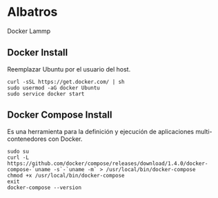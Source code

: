 # Albatros
Docker Lammp

Docker Install
-------------
Reemplazar Ubuntu por el usuario del host.
```
curl -sSL https://get.docker.com/ | sh
sudo usermod -aG docker Ubuntu  
sudo service docker start
```
Docker Compose Install
-------------
Es una herramienta para la definición y ejecución de aplicaciones multi-contenedores con Docker.
```
sudo su
curl -L https://github.com/docker/compose/releases/download/1.4.0/docker-compose-`uname -s`-`uname -m` > /usr/local/bin/docker-compose
chmod +x /usr/local/bin/docker-compose
exit
docker-compose --version
```
